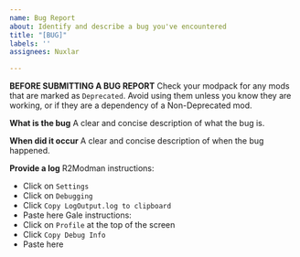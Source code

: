 ```yaml
---
name: Bug Report
about: Identify and describe a bug you've encountered
title: "[BUG]"
labels: ''
assignees: Nuxlar

---
```


**BEFORE SUBMITTING A BUG REPORT**
Check your modpack for any mods that are marked as `Deprecated`. Avoid using them unless you know they are working, or if they are a dependency of a Non-Deprecated mod.

**What is the bug**
A clear and concise description of what the bug is.

**When did it occur**
A clear and concise description of when the bug happened.

**Provide a log**
R2Modman instructions:
- Click on `Settings`
- Click on `Debugging`
- Click `Copy LogOutput.log to clipboard`
- Paste here
Gale instructions:
- Click on `Profile` at the top of the screen
- Click `Copy Debug Info`
- Paste here
